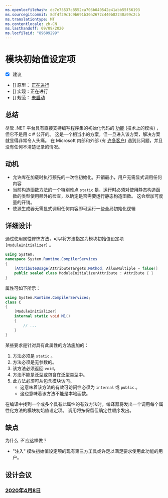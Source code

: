 ```yaml
---
ms.openlocfilehash: dc7e75537c8552ca703b040542e41abb55f56193
ms.sourcegitcommit: 8df4f29c1c9b691b30a2672c440b82248a99c2cb
ms.translationtype: MT
ms.contentlocale: zh-CN
ms.lasthandoff: 09/09/2020
ms.locfileid: "89609299"
---
```

# <a name="module-initializers"></a>模块初始值设定项

* [x] 建议
* [] 原型： [正在进行](https://github.com/jnm2/roslyn/tree/module_initializer)
* [] 实现：正在进行
* [] 规范： [未启动]()

## <a name="summary"></a>总结
[summary]: #summary

尽管 .NET 平台具有直接支持编写程序集的初始化代码的 [功能](https://github.com/dotnet/runtime/blob/master/docs/design/specs/Ecma-335-Augments.md#module-initializer) (技术上的模块) ，但它不是用 c # 公开的。  这是一个相当小的方案，但一旦进入该方案，解决方案就显得非常令人头痛。  在 Microsoft 内部和外部 (有 [许多客户](https://www.google.com/search?q=.net+module+constructor+c%23&oq=.net+module+constructor)) 遇到此问题，并且没有任何不清楚记录的情况。

## <a name="motivation"></a>动机
[motivation]: #motivation

- 允许库在加载时执行预先的一次性初始化，开销最小，用户无需显式调用任何内容
- 当前构造函数方法的一个特别难点 `static` 是，运行时必须对使用静态构造函数的类型使用额外的检查，以确定是否需要运行静态构造函数。 这会增加可度量的开销。
- 使源生成器无需显式调用任何内容即可运行一些全局初始化逻辑

## <a name="detailed-design"></a>详细设计
[design]: #detailed-design

通过使用属性修饰方法，可以将方法指定为模块初始值设定项 `[ModuleInitializer]` 。

```cs
using System;
namespace System.Runtime.CompilerServices
{
    [AttributeUsage(AttributeTargets.Method, AllowMultiple = false)]
    public sealed class ModuleInitializerAttribute : Attribute { }
}
```

属性可如下所示：

```cs
using System.Runtime.CompilerServices;
class C
{
    [ModuleInitializer]
    internal static void M1()
    {
        // ...
    }
}
```

某些要求是针对具有此属性的方法施加的：
1. 方法必须是 `static` 。
1. 方法必须是无参数的。
1. 该方法必须返回 `void`。
1. 方法不能是泛型或包含在泛型类型中。
1. 此方法必须可从包含模块访问。
    - 这意味着该方法的有效可访问性必须为 `internal` 或 `public` 。
    - 这也意味着该方法不能是本地函数。
    
在编译中找到一个或多个具有此属性的有效方法时，编译器将发出一个调用每个属性化方法的模块初始值设定项。 调用将按保留但确定性顺序发出。

## <a name="drawbacks"></a>缺点
[drawbacks]: #drawbacks

为什么 *不* 应这样做？

- "注入" 模块初始值设定项的现有第三方工具或许足以满足要求使用此功能的用户。

## <a name="design-meetings"></a>设计会议

### <a name="april-8th-2020"></a>[2020年4月8日](https://github.com/dotnet/csharplang/blob/master/meetings/2020/LDM-2020-04-08.md#module-initializers)
